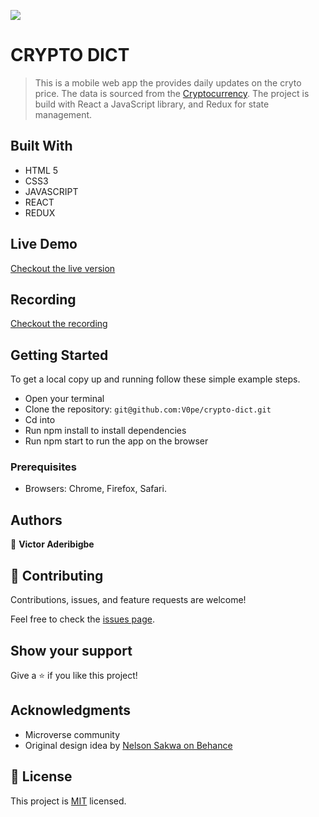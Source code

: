 ![](https://img.shields.io/badge/Microverse-blueviolet)

# CRYPTO DICT

> This is a mobile web app the provides daily updates on the cryto price. The data is sourced from the [Cryptocurrency](https://docs.coinapi.io/). The project is build with React a JavaScript library, and Redux for state management. 


## Built With

- HTML 5
- CSS3
- JAVASCRIPT
- REACT
- REDUX

## Live Demo

[Checkout the live version](https://cryptosprice.netlify.app/)

## Recording

[Checkout the recording](https://www.loom.com/share/8943e025ec0842fa96d186069afecb71)


## Getting Started
To get a local copy up and running follow these simple example steps.
- Open your terminal
- Clone the repository: `git@github.com:V0pe/crypto-dict.git`
- Cd into 
- Run npm install to install dependencies
- Run npm start to run the app on the browser

### Prerequisites
- Browsers: Chrome, Firefox, Safari.

## Authors

👤 **Victor Aderibigbe**

## 🤝 Contributing

Contributions, issues, and feature requests are welcome!

Feel free to check the [issues page](https://github.com/V0pe/crypto-dict/issues).


## Show your support

Give a ⭐️ if you like this project!


## Acknowledgments

- Microverse community
- Original design idea by [Nelson Sakwa on Behance](https://www.behance.net/gallery/31579789/Ballhead-App-%28Free-PSDs%29)


## 📝 License

This project is [MIT](./MIT.md) licensed.